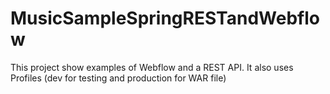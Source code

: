 MusicSampleSpringRESTandWebflow
===============================

This project show examples of Webflow and a REST API. It also uses Profiles (dev for testing and production for WAR file)
